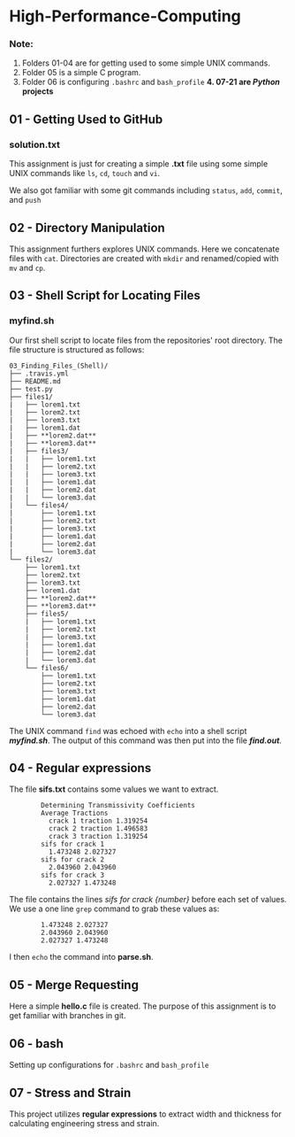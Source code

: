 # High-Performance-Computing

### **Note:**
1. Folders 01-04 are for getting used to some simple UNIX commands.
2. Folder 05 is a simple C program.
3. Folder 06 is configuring `.bashrc` and `bash_profile`
**4. 07-21 are _Python_ projects**

## 01 - Getting Used to GitHub

### solution.txt

This assignment is just for creating a simple **.txt** file using some simple UNIX commands like `ls`, `cd`, `touch` and `vi`.

We also got familiar with some git commands including `status`, `add`, `commit`, and  `push`

## 02 - Directory Manipulation

This assignment furthers explores UNIX commands. Here we concatenate files with `cat`. Directories are created with `mkdir` and renamed/copied with `mv` and `cp`.

## 03 - Shell Script for Locating Files

### myfind.sh

Our first shell script to locate files from the repositories' root directory. The file structure is structured as follows:

````
03_Finding_Files_(Shell)/
├── .travis.yml
├── README.md
├── test.py
├── files1/
|   ├── lorem1.txt
|   ├── lorem2.txt
|   ├── lorem3.txt
|   ├── lorem1.dat
|   ├── **lorem2.dat**
|   ├── **lorem3.dat**
|   ├── files3/
|   |   ├── lorem1.txt
|   |   ├── lorem2.txt
|   |   ├── lorem3.txt
|   |   ├── lorem1.dat
|   |   ├── lorem2.dat
|   |   └── lorem3.dat
|   └── files4/
|       ├── lorem1.txt
|       ├── lorem2.txt
|       ├── lorem3.txt
|       ├── lorem1.dat
|       ├── lorem2.dat
|       └── lorem3.dat
└── files2/
    ├── lorem1.txt
    ├── lorem2.txt
    ├── lorem3.txt
    ├── lorem1.dat
    ├── **lorem2.dat**
    ├── **lorem3.dat**
    ├── files5/
    |   ├── lorem1.txt
    |   ├── lorem2.txt
    |   ├── lorem3.txt
    |   ├── lorem1.dat
    |   ├── lorem2.dat
    |   └── lorem3.dat
    └── files6/
        ├── lorem1.txt
        ├── lorem2.txt
        ├── lorem3.txt
        ├── lorem1.dat
        ├── lorem2.dat
        └── lorem3.dat
````

The UNIX command `find` was echoed with `echo` into a shell script **_myfind.sh_**. The output of this command was then put into the file **_find.out_**.


## 04 - Regular expressions

The file **sifs.txt** contains some values we want to extract.

`````
        Determining Transmissivity Coefficients  
        Average Tractions
          crack 1 traction 1.319254
          crack 2 traction 1.496583
          crack 3 traction 1.319254
        sifs for crack 1
          1.473248 2.027327
        sifs for crack 2
          2.043960 2.043960
        sifs for crack 3
          2.027327 1.473248
`````

The file contains the lines _sifs for crack {number}_ before each set of values. We use a one line `grep` command to grab these values as:

`````
        1.473248 2.027327
        2.043960 2.043960
        2.027327 1.473248
`````


 I then `echo` the command into **parse.sh**.

 ## 05 - Merge Requesting

 Here a simple **hello.c** file is created. The purpose of this assignment is to get familiar with branches in git.

 ## 06 - bash

 Setting up configurations for `.bashrc` and `bash_profile`
 
 ## 07 - Stress and Strain
 
 This project utilizes **regular expressions** to extract width and thickness for calculating engineering stress and strain.

